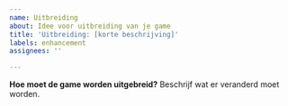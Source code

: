 ```yaml
---
name: Uitbreiding
about: Idee voor uitbreiding van je game
title: 'Uitbreiding: [korte beschrijving]'
labels: enhancement
assignees: ''

---
```


**Hoe moet de game worden uitgebreid?**
Beschrijf wat er veranderd moet worden.
